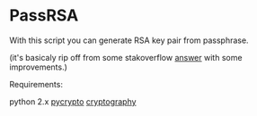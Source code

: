 # PassRSA

With this script you can generate RSA key pair from passphrase.

(it's basicaly rip off from some stakoverflow [answer](https://stackoverflow.com/questions/20483504/making-rsa-keys-from-a-password-in-python) with some improvements.)


Requirements:

python 2.x
[pycrypto](https://pypi.python.org/pypi/pycrypto)
[cryptography](https://cryptography.io)
